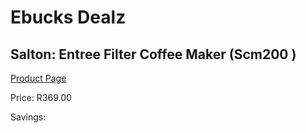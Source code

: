 
# Ebucks Dealz
## Salton: Entree Filter Coffee Maker (Scm200 )
[Product Page](https://www.ebucks.com/web/shop/productSelected.do?prodId=1158939769&catId=704984897)

Price: R369.00

Savings: 


	